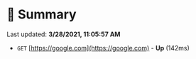 # 📖 Summary
Last updated: **3/28/2021, 11:05:57 AM**

- `GET` [https://google.com](https://google.com) - **Up** (142ms)
